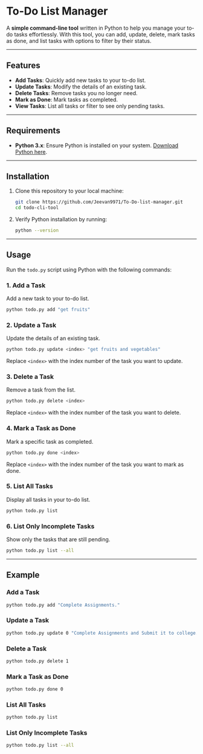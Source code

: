 # To-Do List Manager

A **simple command-line tool** written in Python to help you manage your to-do tasks effortlessly. With this tool, you can add, update, delete, mark tasks as done, and list tasks with options to filter by their status.

---

## Features

- **Add Tasks**: Quickly add new tasks to your to-do list.
- **Update Tasks**: Modify the details of an existing task.
- **Delete Tasks**: Remove tasks you no longer need.
- **Mark as Done**: Mark tasks as completed.
- **View Tasks**: List all tasks or filter to see only pending tasks.

---

## Requirements

- **Python 3.x**: Ensure Python is installed on your system. [Download Python here](https://www.python.org/).

---

## Installation

1. Clone this repository to your local machine:
    ```bash
    git clone https://github.com/Jeevan9971/To-Do-list-manager.git
    cd todo-cli-tool
    ```

2. Verify Python installation by running:
    ```bash
    python --version
    ```

---

## Usage

Run the `todo.py` script using Python with the following commands:

### **1. Add a Task**
Add a new task to your to-do list.
```bash
python todo.py add "get fruits"
```

### **2. Update a Task**
Update the details of an existing task.
```bash
python todo.py update <index> "get fruits and vegetables"
```
Replace `<index>` with the index number of the task you want to update.

### **3. Delete a Task**
Remove a task from the list.
```bash
python todo.py delete <index>
```
Replace `<index>` with the index number of the task you want to delete.

### **4. Mark a Task as Done**
Mark a specific task as completed.
```bash
python todo.py done <index>
```
Replace `<index>` with the index number of the task you want to mark as done.

### **5. List All Tasks**
Display all tasks in your to-do list.
```bash
python todo.py list
```

### **6. List Only Incomplete Tasks**
Show only the tasks that are still pending.
```bash
python todo.py list --all
```

---

## Example

### Add a Task
```bash
python todo.py add "Complete Assignments."
```

### Update a Task
```bash
python todo.py update 0 "Complete Assignments and Submit it to college."
```

### Delete a Task
```bash
python todo.py delete 1
```

### Mark a Task as Done
```bash
python todo.py done 0
```

### List All Tasks
```bash
python todo.py list
```

### List Only Incomplete Tasks
```bash
python todo.py list --all
```


